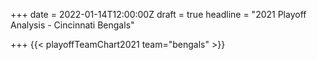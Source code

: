 +++
date = 2022-01-14T12:00:00Z
draft = true
headline = "2021 Playoff Analysis - Cincinnati Bengals"

+++
{{< playoffTeamChart2021 team="bengals" >}}